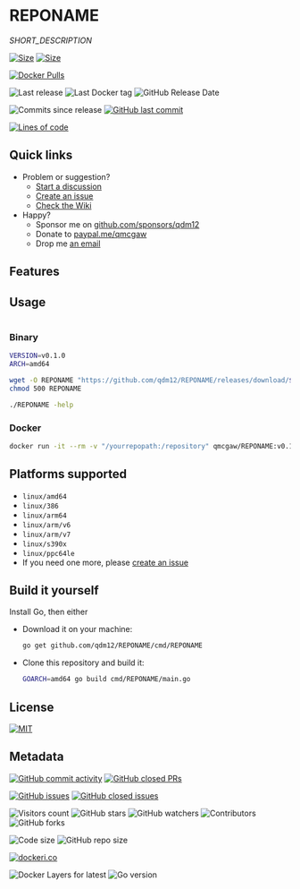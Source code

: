 # REPONAME

*SHORT_DESCRIPTION*

[![Size](https://img.shields.io/docker/image-size/qmcgaw/REPONAME?sort=semver&label=Last%20released%20image)](https://hub.docker.com/r/qmcgaw/REPONAME/tags?page=1&ordering=last_updated)
[![Size](https://img.shields.io/docker/image-size/qmcgaw/REPONAME/latest?label=Latest%20image)](https://hub.docker.com/r/qmcgaw/REPONAME/tags)

[![Docker Pulls](https://img.shields.io/docker/pulls/qmcgaw/REPONAME.svg)](https://hub.docker.com/r/qmcgaw/REPONAME)

![Last release](https://img.shields.io/github/release/qdm12/REPONAME?label=Last%20release)
![Last Docker tag](https://img.shields.io/docker/v/qmcgaw/REPONAME?sort=semver&label=Last%20Docker%20tag)
![GitHub Release Date](https://img.shields.io/github/release-date/qdm12/REPONAME?label=Last%20release%20date)

![Commits since release](https://img.shields.io/github/commits-since/qdm12/REPONAME/latest?sort=semver)
[![GitHub last commit](https://img.shields.io/github/last-commit/qdm12/REPONAME.svg)](https://github.com/qdm12/REPONAME/commits)

[![Lines of code](https://img.shields.io/tokei/lines/github/qdm12/REPONAME)](https://github.com/qdm12/REPONAME)

## Quick links

- Problem or suggestion?
  - [Start a discussion](https://github.com/qdm12/REPONAME/discussions)
  - [Create an issue](https://github.com/qdm12/REPONAME/issues)
  - [Check the Wiki](https://github.com/qdm12/REPONAME/wiki)
- Happy?
  - Sponsor me on [github.com/sponsors/qdm12](https://github.com/sponsors/qdm12)
  - Donate to [paypal.me/qmcgaw](https://www.paypal.me/qmcgaw)
  - Drop me [an email](mailto:quentin.mcgaw@gmail.com)

## Features

## Usage

```sh

```

### Binary

```sh
VERSION=v0.1.0
ARCH=amd64

wget -O REPONAME "https://github.com/qdm12/REPONAME/releases/download/$VERSION/REPONAME_$VERSION_linux_$ARCH"
chmod 500 REPONAME

./REPONAME -help
```

### Docker

```sh
docker run -it --rm -v "/yourrepopath:/repository" qmcgaw/REPONAME:v0.1.0 -help
```

## Platforms supported

- `linux/amd64`
- `linux/386`
- `linux/arm64`
- `linux/arm/v6`
- `linux/arm/v7`
- `linux/s390x`
- `linux/ppc64le`
- If you need one more, please [create an issue](https://github.com/qdm12/REPONAME/issues/new)

## Build it yourself

Install Go, then either

- Download it on your machine:

  ```sh
  go get github.com/qdm12/REPONAME/cmd/REPONAME
  ```

- Clone this repository and build it:

  ```sh
  GOARCH=amd64 go build cmd/REPONAME/main.go
  ```

## License

[![MIT](https://img.shields.io/github/license/qdm12/REPONAME)](https://github.com/qdm12/REPONAME/master/LICENSE)

## Metadata

[![GitHub commit activity](https://img.shields.io/github/commit-activity/y/qdm12/REPONAME.svg)](https://github.com/qdm12/REPONAME/commits)
[![GitHub closed PRs](https://img.shields.io/github/issues-pr-closed/qdm12/REPONAME.svg)](https://github.com/qdm12/REPONAME/pulls?q=is%3Apr+is%3Aclosed)

[![GitHub issues](https://img.shields.io/github/issues/qdm12/REPONAME.svg)](https://github.com/qdm12/REPONAME/issues)
[![GitHub closed issues](https://img.shields.io/github/issues-closed/qdm12/REPONAME.svg)](https://github.com/qdm12/REPONAME/issues?q=is%3Aissue+is%3Aclosed)

![Visitors count](https://visitor-badge.laobi.icu/badge?page_id=REPONAME.readme)
![GitHub stars](https://img.shields.io/github/stars/qdm12/REPONAME?style=social)
![GitHub watchers](https://img.shields.io/github/watchers/qdm12/REPONAME?style=social)
![Contributors](https://img.shields.io/github/contributors/qdm12/REPONAME?style=social)
![GitHub forks](https://img.shields.io/github/forks/qdm12/REPONAME?style=social)

![Code size](https://img.shields.io/github/languages/code-size/qdm12/REPONAME)
![GitHub repo size](https://img.shields.io/github/repo-size/qdm12/REPONAME)

[![dockeri.co](https://dockeri.co/image/qmcgaw/REPONAME)](https://hub.docker.com/r/qmcgaw/REPONAME)

![Docker Layers for latest](https://img.shields.io/microbadger/layers/qmcgaw/REPONAME/latest?label=Docker%20image%20layers)
![Go version](https://img.shields.io/github/go-mod/go-version/qdm12/REPONAME)
